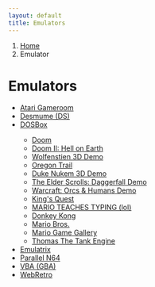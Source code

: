 ```yaml
---
layout: default
title: Emulators
---
```

<nav aria-label="breadcrumb">
    <ol class="breadcrumb">
        <li class="breadcrumb-item"><a href="/">Home</a></li>
        <li class="breadcrumb-item active">Emulator</li>
    </ol>
</nav>

<h1 class="text-center">Emulators</h1>
<ul>
    <li><a href="atari-gameroom/">Atari Gameroom</a></li>
    <li><a href="desmume/">Desmume (DS)</a></li>
    <li><a href="dosbox/">DOSBox</a></li>
    <ul>
        <li><a href="dosbox/?soft=DOOM">Doom</a></li>
        <li><a href="dosbox/?soft=DOOM2">Doom II: Hell on Earth</a></li>
        <li><a href="dosbox/?soft=WOLF3D">Wolfenstien 3D Demo</a></li>
        <li><a href="dosbox/?soft=OREGON">Oregon Trail</a></li>
        <li><a href="dosbox/?soft=DUKE3D">Duke Nukem 3D Demo</a></li>
        <li><a href="dosbox/?soft=DAGLITE">The Elder Scrolls: Daggerfall Demo</a></li>
        <li><a href="dosbox/?soft=WAR1">Warcraft: Orcs &amp; Humans Demo</a></li>
        <li><a href="dosbox/?soft=KQ1">King's Quest</a></li>
        <li><a href="dosbox/?soft=MTT">MARIO TEACHES TYPING (lol)</a></li>
        <li><a href="dosbox/?soft=DK">Donkey Kong</a></li>
        <li><a href="dosbox/?soft=MB">Mario Bros.</a></li>
        <li><a href="dosbox/?soft=MGG">Mario Game Gallery</a></li>
        <li><a href="dosbox/?soft=TTE">Thomas The Tank Engine</a></li>
    </ul>
    <li><a href="emulatrix/">Emulatrix</a></li>
    <li><a href="parallel-n64/">Parallel N64</a></li>
    <li><a href="vba/">VBA (GBA)</a></li>
    <li><a href="webretro/">WebRetro</a></li>
</ul>